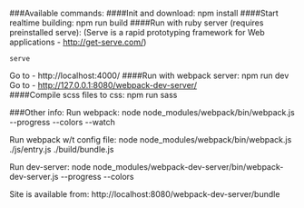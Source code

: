 ###Available commands:
####Init and download:
    npm install
####Start realtime building:
    npm run build
####Run with ruby server (requires preinstalled serve):
(Serve is a rapid prototyping framework for Web applications - http://get-serve.com/)

    serve
Go to - http://localhost:4000/
####Run with webpack server:
    npm run dev
Go to - http://127.0.0.1:8080/webpack-dev-server/   
####Compile scss files to css:
    npm run sass

###Other info:
Run webpack:
    node node_modules/webpack/bin/webpack.js --progress --colors --watch

Run webpack w/t config file:
    node node_modules/webpack/bin/webpack.js ./js/entry.js ./build/bundle.js

Run dev-server:
    node node_modules/webpack-dev-server/bin/webpack-dev-server.js --progress --colors

Site is available from:
http://localhost:8080/webpack-dev-server/bundle